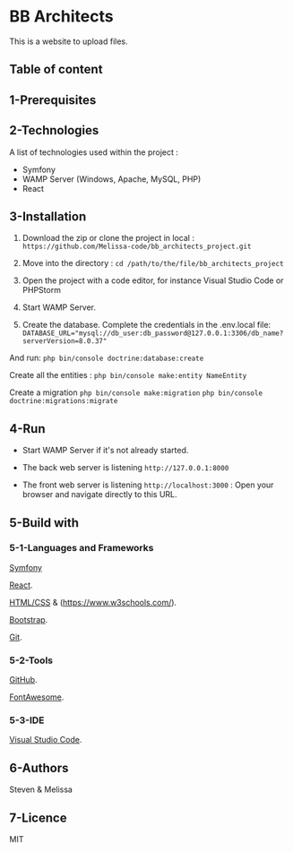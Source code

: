 # BB Architects

This is a website to upload files. 


## Table of content 

## 1-Prerequisites 

## 2-Technologies

A list of technologies used within the project :

- Symfony 
- WAMP Server (Windows, Apache, MySQL, PHP)
- React 


## 3-Installation

1. Download the zip or clone the project in local :
`https://github.com/Melissa-code/bb_architects_project.git`

2. Move into the directory :
`cd /path/to/the/file/bb_architects_project`

3. Open the project with a code editor, for instance Visual Studio Code or PHPStorm 

4. Start WAMP Server.

5. Create the database. Complete the credentials in the .env.local file: 
`DATABASE_URL="mysql://db_user:db_password@127.0.0.1:3306/db_name?serverVersion=8.0.37"`

And run: 
`php bin/console doctrine:database:create`

Create all the entities : 
`php bin/console make:entity NameEntity`

Create a migration
`php bin/console make:migration`
`php bin/console doctrine:migrations:migrate`

## 4-Run

- Start WAMP Server if it's not already started.

- The back web server is listening `http://127.0.0.1:8000`

- The front web server is listening `http://localhost:3000` : Open your browser and navigate directly to this URL. 


## 5-Build with 

### 5-1-Languages and Frameworks 

[Symfony](https://symfony.com/doc/current/index.html) 

[React](https://fr.react.dev/).

[HTML/CSS](https://developer.mozilla.org/fr/) & (https://www.w3schools.com/).

[Bootstrap](https://getbootstrap.com/docs/5.3/getting-started/introduction/).

[Git](https://git-scm.com/docs/git/fr).


### 5-2-Tools 

[GitHub](https://github.com/).

[FontAwesome](https://fontawesome.com/).


### 5-3-IDE

[Visual Studio Code](https://code.visualstudio.com/).


## 6-Authors 

Steven & Melissa 


## 7-Licence

MIT 



